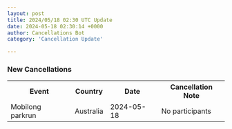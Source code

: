 ```yaml
---
layout: post
title: 2024/05/18 02:30 UTC Update
date: 2024-05-18 02:30:14 +0000
author: Cancellations Bot
category: 'Cancellation Update'

---
```


<h3>New Cancellations</h3>
<div class='hscrollable'>
<table style='width: 100%'>
    <tr>
        <th>Event</th>
        <th>Country</th>
        <th>Date</th>
        <th>Cancellation Note</th>
    </tr>
    <tr>
        <td>Mobilong parkrun</td>
        <td>Australia</td>
        <td>2024-05-18</td>
        <td>No participants</td>
    </tr>
</table>
</div>
